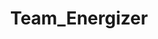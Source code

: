 ---
title: Team_Energizer
crosslinks:
- loseit
- xxfitness
- 1200isplenty
- Fitness
- m
- MealPrepSunday
- vegan1200isplenty
---